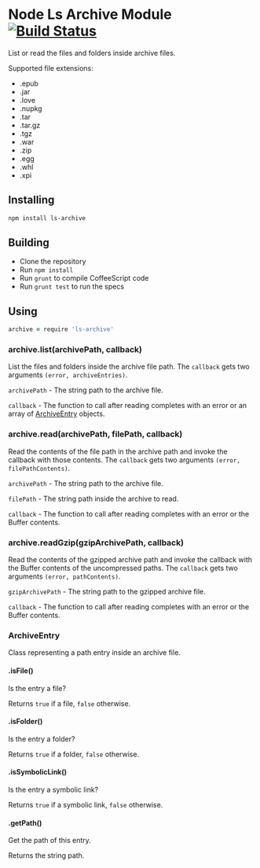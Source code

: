 # Node Ls Archive Module [![Build Status](https://travis-ci.org/atom/node-ls-archive.png)](https://travis-ci.org/atom/node-ls-archive)

List or read the files and folders inside archive files.

Supported file extensions:

  * .epub
  * .jar
  * .love
  * .nupkg
  * .tar
  * .tar.gz
  * .tgz
  * .war
  * .zip
  * .egg
  * .whl
  * .xpi

## Installing

```sh
npm install ls-archive
```

## Building
  * Clone the repository
  * Run `npm install`
  * Run `grunt` to compile CoffeeScript code
  * Run `grunt test` to run the specs

## Using

```coffeescript
archive = require 'ls-archive'
```

### archive.list(archivePath, callback)

List the files and folders inside the archive file path. The `callback` gets
two arguments `(error, archiveEntries)`.

`archivePath` - The string path to the archive file.

`callback` - The function to call after reading completes with an error or
an array of [ArchiveEntry](#archiveentry) objects.

### archive.read(archivePath, filePath, callback)

Read the contents of the file path in the archive path and invoke the callback
with those contents. The `callback` gets two arguments
`(error, filePathContents)`.

`archivePath` - The string path to the archive file.

`filePath` - The string path inside the archive to read.

`callback` - The function to call after reading completes with an error or
the Buffer contents.

### archive.readGzip(gzipArchivePath, callback)

Read the contents of the gzipped archive path and invoke the callback with the
Buffer contents of the uncompressed paths.  The `callback` gets two arguments
`(error, pathContents)`.

`gzipArchivePath` - The string path to the gzipped archive file.

`callback` - The function to call after reading completes with an error or
the Buffer contents.

### ArchiveEntry

Class representing a path entry inside an archive file.

#### .isFile()
Is the entry a file?

Returns `true` if a file, `false` otherwise.

#### .isFolder()
Is the entry a folder?

Returns `true` if a folder, `false` otherwise.

#### .isSymbolicLink()
Is the entry a symbolic link?

Returns `true` if a symbolic link, `false` otherwise.

#### .getPath()
Get the path of this entry.

Returns the string path.
